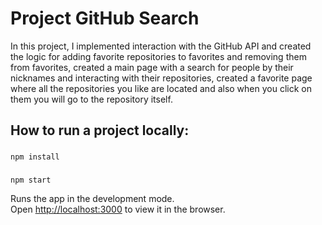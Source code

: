 # Project GitHub Search

In this project, I implemented interaction with the GitHub API and created the logic for adding favorite repositories to favorites and removing them from favorites, created a main page with a search for people by their nicknames and interacting with their repositories, created a favorite page where all the repositories you like are located and also when you click on them you will go to the repository itself.

## How to run a project locally:

###
```
npm install
```

### 
```
npm start
```

Runs the app in the development mode.\
Open [http://localhost:3000](http://localhost:3000) to view it in the browser.
